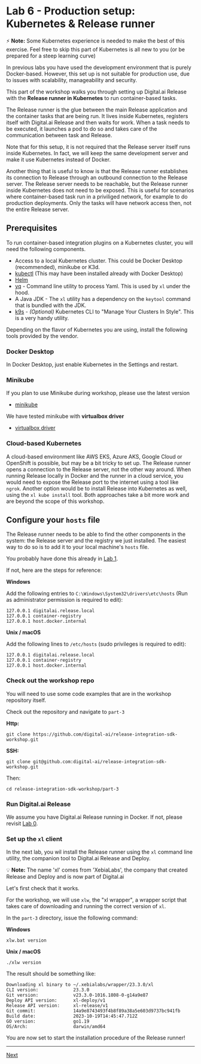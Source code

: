 # Lab 6 - Production setup: Kubernetes & Release runner 

⚡️ **Note:** Some Kubernetes experience is needed to make the best of this exercise. Feel free to skip this part of Kubernetes is all new to you (or be prepared for a steep learning curve)

In previous labs you have used the development environment that is purely Docker-based. However, this set up is not suitable for production use, due to issues with  scalability, manageability and security.

This part of the workshop walks you through setting up Digital.ai Release with the **Release runner in Kubernetes** to run container-based tasks.

The Release runner is the glue between the main Release application and the container tasks that are being run. It lives inside Kubernetes, registers itself with Digital.ai Release and then waits for work. When a task needs to be executed, it launches a pod to do so and takes care of the communication between task and Release.

Note that for this setup, it is not required that the Release server itself runs inside Kubernetes. In fact, we will keep the same development server and make it use Kubernetes instead of Docker. 

Another thing that is useful to know is that the Release runner establishes its connection to Release through an outbound connection to the Release server. The Release server needs to be reachable, but the Release runner inside Kubernetes does not need to be exposed. This is useful for scenarios where container-based task run in a priviliged network, for example to do production deployments. Only the tasks will have network access then, not the entire Release server.

## Prerequisites

To run container-based integration plugins on a Kubernetes cluster, you will need the following components.

* Access to a local Kubernetes cluster. This could be Docker Desktop (recommended), minikube or K3d.
* [kubectl](https://kubernetes.io/docs/tasks/tools/) (This may have been installed already with Docker Desktop)
* [Helm](https://helm.sh/docs/intro/install/)
* [yq](https://mikefarah.gitbook.io/yq/v/v3.x/) - Command line utility to process Yaml. This is used by `xl` under the hood.
* A Java JDK - The `xl` utility has a dependency on the `keytool` command that is bundled with the JDK. 
* [k9s](https://k9scli.io/topics/install/) - _(Optional)_ Kubernetes CLI to "Manage Your Clusters In Style". This is a very handy utility.


Depending on the flavor of Kubernetes you are using, install the following tools provided by the vendor.

### Docker Desktop

In Docker Desktop, just enable Kubernetes in the Settings and restart.

### Minikube

If you plan to use Minikube during workshop, please use the latest version
* [minikube](https://minikube.sigs.k8s.io/docs/start/)

We have tested minikube with **virtualbox driver**
* [virtualbox driver](https://minikube.sigs.k8s.io/docs/drivers/virtualbox/)

### Cloud-based Kubernetes

A cloud-based environment like AWS EKS, Azure AKS, Google Cloud or OpenShift is possible, but may be a bit tricky to set up. The Release runner opens a connection to the Release server, not the other way around. When running Release locally in Docker and the runner in a cloud service, you would need to expose the Release port to the internet using a tool like `ngrok`. Another option would be to install Release into Kubernetes as well, using the `xl kube install` tool. Both approaches take a bit more work and are beyond the scope of this workshop.

## Configure your `hosts` file

The Release runner needs to be able to find the other components in the system: the Release server and the registry we just installed. The easiest way to do so is to add it to your local machine's `hosts` file. 

You probably have done this already in [Lab 1](../part-1/lab-1-run-hello-world.md#configure-your-hosts-file).

If not, here are the steps for reference:

**Windows**

Add the following entries to `C:\Windows\System32\drivers\etc\hosts` (Run as administrator permission is required to edit):

    127.0.0.1 digitalai.release.local
    127.0.0.1 container-registry
    127.0.0.1 host.docker.internal

**Unix / macOS**

Add the following lines to `/etc/hosts` (sudo privileges is required to edit):

    127.0.0.1 digitalai.release.local
    127.0.0.1 container-registry
    127.0.0.1 host.docker.internal

### Check out the workshop repo

You will need to use some code examples that are in the workshop repository itself.

Check out the repository and navigate to `part-3`

**Http:**

    git clone https://github.com/digital-ai/release-integration-sdk-workshop.git

**SSH:**  

    git clone git@github.com:digital-ai/release-integration-sdk-workshop.git

Then:

    cd release-integration-sdk-workshop/part-3

### Run Digital.ai Release

We assume you have Digital.ai Release running in Docker. If not, please revisit [Lab 0](../part-1/lab-0-checkout-project-and-run-release.md).


### Set up the `xl` client

In the next lab, you wil install the Release runner using the `xl` command line utility, the companion tool to Digital.ai Release and Deploy.

💡 **Note:** The name 'xl' comes from 'XebiaLabs', the company that created Release and Deploy and is now part of Digital.ai

Let's first check that it works. 

For the workshop, we will use `xlw`, the "xl wrapper", a wrapper script that takes care of downloading and running the correct version of `xl`.

In the `part-3` directory, issue the following command:

**Windows**

    xlw.bat version 

**Unix / macOS**

    ./xlw version

The result should be something like:

```
Downloading xl binary to ~/.xebialabs/wrapper/23.3.0/xl
CLI version:             23.3.0
Git version:             v23.3.0-1016.1808-0-g14a9e87
Deploy API version:      xl-deploy/v1
Release API version:     xl-release/v1
Git commit:              14a9e8743493f4b8f89a38a5e603d9737bc941fb
Build date:              2023-10-19T14:45:47.712Z
GO version:              go1.19
OS/Arch:                 darwin/amd64
```


You are now set to start the installation procedure of the Release runner!

---
[Next](lab-7-install-release-runner)